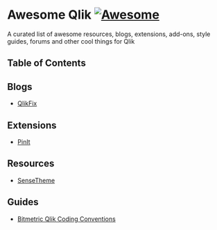 [awesome-link]:  https://github.com/sindresorhus/awesome
[awesome-badge]: https://cdn.rawgit.com/sindresorhus/awesome/d7305f38d29fed78fa85652e3a63e154dd8e8829/media/badge.svg

# Awesome Qlik [![Awesome][awesome-badge]][awesome-link]
A curated list of awesome resources, blogs, extensions, add-ons, style guides, forums and other cool things for Qlik

## Table of Contents


## Blogs
- [QlikFix](http://www.qlikfix.com)

## Extensions
- [PinIt](https://getpinit.com)

## Resources
- [SenseTheme](https://sensetheme.com)


## Guides
- [Bitmetric Qlik Coding Conventions](http://www.qlikfix.com/2021/12/06/bitmetric-qlik-sense-coding-conventions-free-download/)
